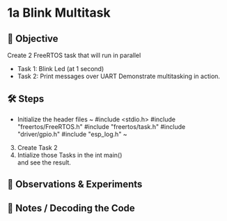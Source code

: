 # 1a Blink Multitask

## 🎯 Objective
Create 2 FreeRTOS task that will run in parallel  
- Task 1: Blink Led (at 1 second)
- Task 2: Print messages over UART
Demonstrate multitasking in action.

## 🛠 Steps
- Initialize the header files
  ~
  #include <stdio.h>
  #include "freertos/FreeRTOS.h"
  #include "freertos/task.h"
  #include "driver/gpio.h"
  #include "esp_log.h"
  ~
3. Create Task 2
4. Intialize those Tasks in the int main()  
and see the result.

## 👀 Observations & Experiments


## 📝 Notes / Decoding the Code 



